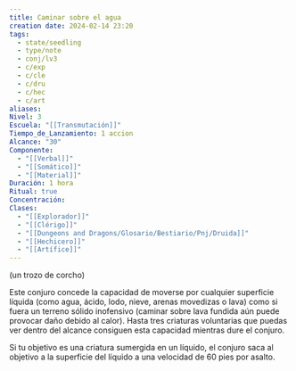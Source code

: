 ```yaml
---
title: Caminar sobre el agua
creation date: 2024-02-14 23:20
tags:
  - state/seedling
  - type/note
  - conj/lv3
  - c/exp
  - c/cle
  - c/dru
  - c/hec
  - c/art
aliases: 
Nivel: 3
Escuela: "[[Transmutación]]"
Tiempo_de_Lanzamiento: 1 accion
Alcance: "30"
Componente:
  - "[[Verbal]]"
  - "[[Somático]]"
  - "[[Material]]"
Duración: 1 hora
Ritual: true
Concentración: 
Clases:
  - "[[Explorador]]"
  - "[[Clérigo]]"
  - "[[Dungeons and Dragons/Glosario/Bestiario/Pnj/Druida]]"
  - "[[Hechicero]]"
  - "[[Artífice]]"
---
```

(un trozo de corcho)

Este conjuro concede la capacidad de moverse por cualquier superficie líquida (como agua, ácido, lodo, nieve, arenas movedizas o lava) como si fuera un terreno sólido inofensivo (caminar sobre lava fundida aún puede provocar daño debido al calor). Hasta tres criaturas voluntarias que puedas ver dentro del alcance consiguen esta capacidad mientras dure el conjuro.

Si tu objetivo es una criatura sumergida en un líquido, el conjuro saca al objetivo a la superficie del líquido a una velocidad de 60 pies por asalto.